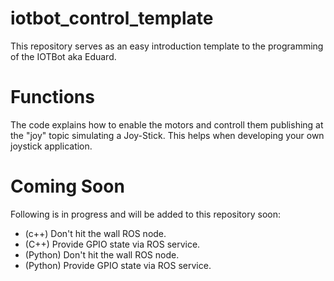# iotbot_control_template
This repository serves as an easy introduction template to the programming of the IOTBot aka Eduard.

# Functions
The code explains how to enable the motors and controll them publishing at the "joy" topic simulating a Joy-Stick. 
This helps when developing your own joystick application.

# Coming Soon

Following is in progress and will be added to this repository soon:

* (c++) Don't hit the wall ROS node.
* (C++) Provide GPIO state via ROS service.
* (Python) Don't hit the wall ROS node.
* (Python) Provide GPIO state via ROS service.
